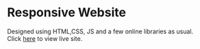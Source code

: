 <h1>Responsive Website</h1>
<p>Designed using HTML,CSS, JS and a few online libraries as usual. <br>Click <a href="https://wildafrika.netlify.app">here</a> to view live site.</p>
